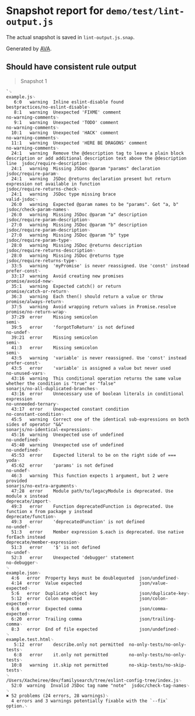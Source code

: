 # Snapshot report for `demo/test/lint-output.js`

The actual snapshot is saved in `lint-output.js.snap`.

Generated by [AVA](https://ava.li).

## Should have consistent rule output

> Snapshot 1

    `␊
    example.js␊
       6:0   warning  Inline eslint-disable found                                                                                                    bestpractices/no-eslint-disable␊
       8:1   warning  Unexpected 'FIXME' comment                                                                                                     no-warning-comments␊
       9:1   warning  Unexpected 'TODO' comment                                                                                                      no-warning-comments␊
      10:1   warning  Unexpected 'HACK' comment                                                                                                      no-warning-comments␊
      11:1   warning  Unexpected 'HERE BE DRAGONS' comment                                                                                           no-warning-comments␊
      24:1   warning  Remove the @description tag to leave a plain block description or add additional description text above the @description line  jsdoc/require-description␊
      24:1   warning  Missing JSDoc @param "params" declaration                                                                                      jsdoc/require-param␊
      24:1   warning  JSDoc @returns declaration present but return expression not available in function                                             jsdoc/require-returns-check␊
      24:1   warning  JSDoc type missing brace                                                                                                       valid-jsdoc␊
      26:0   warning  Expected @param names to be "params". Got "a, b"                                                                               jsdoc/check-param-names␊
      26:0   warning  Missing JSDoc @param "a" description                                                                                           jsdoc/require-param-description␊
      27:0   warning  Missing JSDoc @param "b" description                                                                                           jsdoc/require-param-description␊
      27:0   warning  Missing JSDoc @param "b" type                                                                                                  jsdoc/require-param-type␊
      28:0   warning  Missing JSDoc @returns description                                                                                             jsdoc/require-returns-description␊
      28:0   warning  Missing JSDoc @returns type                                                                                                    jsdoc/require-returns-type␊
      33:5   warning  'myPromise' is never reassigned. Use 'const' instead                                                                           prefer-const␊
      33:17  warning  Avoid creating new promises                                                                                                    promise/avoid-new␊
      35:1   warning  Expected catch() or return                                                                                                     promise/catch-or-return␊
      36:3   warning  Each then() should return a value or throw                                                                                     promise/always-return␊
      37:5   warning  Avoid wrapping return values in Promise.resolve                                                                                promise/no-return-wrap␊
      37:29  error    Missing semicolon                                                                                                              semi␊
      39:5   error    'forgotToReturn' is not defined                                                                                                no-undef␊
      39:21  error    Missing semicolon                                                                                                              semi␊
      41:3   error    Missing semicolon                                                                                                              semi␊
      43:5   warning  'variable' is never reassigned. Use 'const' instead                                                                            prefer-const␊
      43:5   error    'variable' is assigned a value but never used                                                                                  no-unused-vars␊
      43:16  warning  This conditional operation returns the same value whether the condition is "true" or "false"                                   sonarjs/no-all-duplicated-branches␊
      43:16  error    Unnecessary use of boolean literals in conditional expression                                                                  no-unneeded-ternary␊
      43:17  error    Unexpected constant condition                                                                                                  no-constant-condition␊
      45:5   warning  Correct one of the identical sub-expressions on both sides of operator "&&"                                                    sonarjs/no-identical-expressions␊
      45:16  warning  Unexpected use of undefined                                                                                                    no-undefined␊
      45:40  warning  Unexpected use of undefined                                                                                                    no-undefined␊
      45:53  error    Expected literal to be on the right side of ===                                                                                yoda␊
      45:62  error    'params' is not defined                                                                                                        no-undef␊
      46:3   warning  This function expects 1 argument, but 2 were provided                                                                          sonarjs/no-extra-arguments␊
      47:28  error    Module path/to/legacyModule is deprecated. Use module x instead                                                                deprecate/import␊
      49:3   error    Function deprecatedFunction is deprecated. Use function x from package y instead                                               deprecate/function␊
      49:3   error    'deprecatedFunction' is not defined                                                                                            no-undef␊
      51:3   error    Member expression $.each is deprecated. Use native forEach instead                                                             deprecate/member-expression␊
      51:3   error    '$' is not defined                                                                                                             no-undef␊
      52:3   error    Unexpected 'debugger' statement                                                                                                no-debugger␊
    ␊
    example.json␊
      4:6   error  Property keys must be doublequoted  json/undefined␊
      4:14  error  Value expected                      json/value-expected␊
      5:6   error  Duplicate object key                json/duplicate-key␊
      5:12  error  Colon expected                      json/colon-expected␊
      6:6   error  Expected comma                      json/comma-expected␊
      6:20  error  Trailing comma                      json/trailing-comma␊
      8:3   error  End of file expected                json/undefined␊
    ␊
    example.test.html␊
       5:12  error    describe.only not permitted  no-only-tests/no-only-tests␊
       6:8   error    it.only not permitted        no-only-tests/no-only-tests␊
      10:8   warning  it.skip not permitted        no-skip-tests/no-skip-tests␊
    ␊
    /Users/Xacheiree/dev/familysearch/tree/eslint-config-tree/index.js␊
      52:0  warning  Invalid JSDoc tag name "note"  jsdoc/check-tag-names␊
    ␊
    ✖ 52 problems (24 errors, 28 warnings)␊
      4 errors and 3 warnings potentially fixable with the `--fix` option.␊
    `
